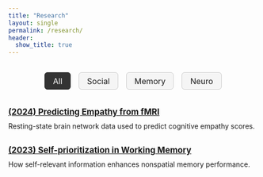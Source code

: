 ```yaml
---
title: "Research"
layout: single
permalink: /research/
header:
  show_title: true
---
```


<style>
  .tabs {
    display: flex;
    justify-content: center;
    margin: 2rem 0 1rem;
    gap: 1rem;
    flex-wrap: wrap;
  }

  .tab-button {
    font-size: 1rem;
    padding: 0.4rem 1rem;
    border: 1px solid #ccc;
    background: #f5f5f5;
    border-radius: 6px;
    cursor: pointer;
  }

  .tab-button.active {
    background: #333;
    color: #fff;
    border-color: #333;
  }

  .project-list {
    margin-top: 2rem;
    line-height: 1.6;
  }

  .project-item {
    margin-bottom: 1.5rem;
  }

  .project-title {
    font-weight: bold;
    font-size: 1.05rem;
    margin-bottom: 0.25rem;
  }

  .hidden {
    display: none;
  }
</style>

<div class="tabs">
  <div class="tab-button active" onclick="switchTab('all')">All</div>
  <div class="tab-button" onclick="switchTab('social')">Social</div>
  <div class="tab-button" onclick="switchTab('memory')">Memory</div>
  <div class="tab-button" onclick="switchTab('neuro')">Neuro</div>
</div>

<!-- All -->
<div id="all" class="project-list">
  <div class="project-item">
    <div class="project-title"><a href="#">(2024) Predicting Empathy from fMRI</a></div>
    <div>Resting-state brain network data used to predict cognitive empathy scores.</div>
  </div>
  <div class="project-item">
    <div class="project-title"><a href="#">(2023) Self-prioritization in Working Memory</a></div>
    <div>How self-relevant information enhances nonspatial memory performance.</div>
  </div>
  <!-- 더 많은 프로젝트 추가 가능 -->
</div>

<!-- Social -->
<div id="social" class="project-list hidden">
  <div class="project-item">
    <div class="project-title"><a href="#">Self-prioritization in Working Memory</a></div>
    <div>Investigating the role of self-cues in memory processes.</div>
  </div>
</div>

<!-- Memory -->
<div id="memory" class="project-list hidden">
  <div class="project-item">
    <div class="project-title"><a href="#">Group Bias in Perspective Taking</a></div>
    <div>Memory-related bias and neutral contexts in social cognition.</div>
  </div>
</div>

<!-- Neuro -->
<div id="neuro" class="project-list hidden">
  <div class="project-item">
    <div class="project-title"><a href="#">Predicting Empathy from fMRI</a></div>
    <div>Resting-state network features used in neuro-based modeling.</div>
  </div>
</div>

<script>
  function switchTab(tabId) {
    document.querySelectorAll('.project-list').forEach(div => div.classList.add('hidden'));
    document.getElementById(tabId).classList.remove('hidden');

    document.querySelectorAll('.tab-button').forEach(btn => btn.classList.remove('active'));
    event.target.classList.add('active');
  }
</script>
